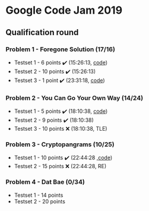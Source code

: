 # Google Code Jam 2019

## Qualification round

### Problem 1 - Foregone Solution (17/16)
 * Testset 1 - 6 points :heavy_check_mark: (15:26:13, [code](https://github.com/Aeilko/Google-Code-Jam-2019/blob/6d8084c28653204c5d0543d8a6e6d680ead63b7f/src/problem1/Solution.java))
 * Testset 2 - 10 points :heavy_check_mark: (15:26:13)
 * Testset 3 - 1 point :heavy_check_mark: (23:31:18, [code](https://github.com/Aeilko/Google-Code-Jam-2019/blob/f4daf9922e7e4ce616838a7554adfebf9b9629b3/src/problem1/Solution.java))
 
### Problem 2 - You Can Go Your Own Way (14/24)
 * Testset 1 - 5 points :heavy_check_mark: (18:10:38, [code](https://github.com/Aeilko/Google-Code-Jam-2019/blob/f4daf9922e7e4ce616838a7554adfebf9b9629b3/src/problem2/Solution.java))
 * Testset 2 - 9 points :heavy_check_mark: (18:10:38)
 * Testset 3 - 10 points :x: (18:10:38, TLE)
  
### Problem 3 - Cryptopangrams (10/25)
 * Testset 1 - 10 points :heavy_check_mark: (22:44:28 ,[code](https://github.com/Aeilko/Google-Code-Jam-2019/blob/f4daf9922e7e4ce616838a7554adfebf9b9629b3/src/problem3/Solution.java))
 * Testset 2 - 15 points :x: (22:44:28, RE)

### Problem 4 - Dat Bae (0/34)
 * Testset 1 - 14 points
 * Testset 2 - 20 points